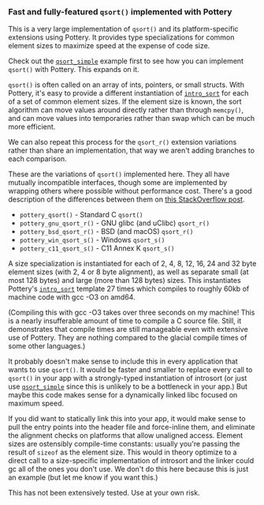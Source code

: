 ### Fast and fully-featured `qsort()` implemented with Pottery

This is a very large implementation of `qsort()` and its platform-specific extensions using Pottery. It provides type specializations for common element sizes to maximize speed at the expense of code size.

Check out the [`qsort_simple`](../qsort_simple/) example first to see how you can implement `qsort()` with Pottery. This expands on it.

`qsort()` is often called on an array of ints, pointers, or small structs. With Pottery, it's easy to provide a different instantiation of [`intro_sort`](../../../include/pottery/intro_sort/) for each of a set of common element sizes. If the element size is known, the sort algorithm can move values around directly rather than through `memcpy()`, and can move values into temporaries rather than swap which can be much more efficient.

We can also repeat this process for the `qsort_r()` extension variations rather than share an implementation, that way we aren't adding branches to each comparison.

These are the variations of `qsort()` implemented here. They all have mutually incompatible interfaces, though some are implemented by wrapping others where possible without performance cost. There's a good description of the differences between them on [this StackOverflow post](https://stackoverflow.com/a/39561369).

- `pottery_qsort()` - Standard C `qsort()`
- `pottery_gnu_qsort_r()` - GNU glibc (and uClibc) `qsort_r()`
- `pottery_bsd_qsort_r()` - BSD (and macOS) `qsort_r()`
- `pottery_win_qsort_s()` - Windows `qsort_s()`
- `pottery_c11_qsort_s()` - C11 Annex K `qsort_s()`

A size specialization is instantiated for each of 2, 4, 8, 12, 16, 24 and 32 byte element sizes (with 2, 4 or 8 byte alignment), as well as separate small (at most 128 bytes) and large (more than 128 bytes) sizes. This instantiates Pottery's [`intro_sort`](../../../include/pottery/intro_sort/) template 27 times which compiles to roughly 60kb of machine code with gcc -O3 on amd64.

(Compiling this with gcc -O3 takes over three seconds on my machine! This is a nearly insufferable amount of time to compile a C source file. Still, it demonstrates that compile times are still manageable even with extensive use of Pottery. They are nothing compared to the glacial compile times of some other languages.)

It probably doesn't make sense to include this in every application that wants to use `qsort()`. It would be faster and smaller to replace every call to `qsort()` in your app with a strongly-typed instantiation of introsort (or just use [`qsort_simple`](../qsort_simple/) since this is unlikely to be a bottleneck in your app.) But maybe this code makes sense for a dynamically linked libc focused on maximum speed.

If you did want to statically link this into your app, it would make sense to pull the entry points into the header file and force-inline them, and eliminate the alignment checks on platforms that allow unaligned access. Element sizes are ostensibly compile-time constants: usually you're passing the result of `sizeof` as the element size. This would in theory optimize to a direct call to a size-specific implementation of introsort and the linker could gc all of the ones you don't use. We don't do this here because this is just an example (but let me know if you want this.)

This has not been extensively tested. Use at your own risk.
